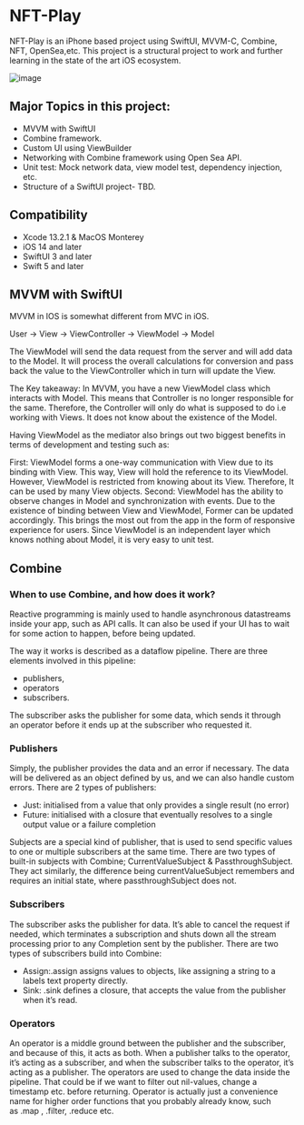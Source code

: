 # NFT-Play
NFT-Play is an iPhone based project using SwiftUI, MVVM-C, Combine, NFT, OpenSea,etc. This project is a structural project to work and further learning in the state of the art iOS ecosystem.

![image](https://user-images.githubusercontent.com/14813344/152113404-c92a89ef-61fd-472c-8cc9-ba54b976c956.png)


## Major Topics in this project:

- MVVM with SwiftUI 
- Combine framework.
- Custom UI using ViewBuilder
- Networking with Combine framework using Open Sea API.
- Unit test: Mock network data, view model test, dependency injection, etc.
- Structure of a SwiftUI project- TBD.

## Compatibility

- Xcode 13.2.1 & MacOS Monterey
- iOS 14 and later
- SwiftUI 3 and later
- Swift 5 and later

## MVVM with SwiftUI
MVVM in IOS is somewhat different from MVC in iOS. 

User -> View -> ViewController -> ViewModel -> Model

The ViewModel will send the data request from the server and will add data to the Model. It will process the overall calculations for conversion and pass back the value to the ViewController which in turn will update the View.

The Key takeaway: In MVVM, you have a new ViewModel class which interacts with Model. This means that Controller is no longer responsible for the same. Therefore, the Controller will only do what is supposed to do i.e working with Views. It does not know about the existence of the Model.

Having ViewModel as the mediator also brings out two biggest benefits in terms of development and testing such as:

First: ViewModel forms a one-way communication with View due to its binding with View. This way, View will hold the reference to its ViewModel. However, ViewModel is restricted from knowing about its View. Therefore, It can be used by many View objects.
Second: ViewModel has the ability to observe changes in Model and synchronization with events. Due to the existence of binding between View and ViewModel, Former can be updated accordingly. This brings the most out from the app in the form of responsive experience for users.
Since ViewModel is an independent layer which knows nothing about Model, it is very easy to unit test.

## Combine
### When to use Combine, and how does it work?

Reactive programming is mainly used to handle asynchronous datastreams inside your app, such as API calls. It can also be used if your UI has to wait for some action to happen, before being updated.

The way it works is described as a dataflow pipeline. There are three elements involved in this pipeline: 

- publishers, 
- operators 
- subscribers.
 
The subscriber asks the publisher for some data, which sends it through an operator before it ends up at the subscriber who requested it.

### Publishers

Simply, the publisher provides the data and an error if necessary. The data will be delivered as an object defined by us, and we can also handle custom errors. There are 2 types of publishers:
- Just: initialised from a value that only provides a single result (no error)
- Future: initialised with a closure that eventually resolves to a single output value or a failure completion

Subjects are a special kind of publisher, that is used to send specific values to one or multiple subscribers at the same time. There are two types of built-in subjects with Combine; CurrentValueSubject & PassthroughSubject. They act similarly, the difference being currentValueSubject remembers and requires an initial state, where passthroughSubject does not.

### Subscribers

The subscriber asks the publisher for data. It’s able to cancel the request if needed, which terminates a subscription and shuts down all the stream processing prior to any Completion sent by the publisher. There are two types of subscribers build into Combine:
- Assign:.assign assigns values to objects, like assigning a string to a labels text property directly.  
- Sink: .sink defines a closure, that accepts the value from the publisher when it’s read.

### Operators

An operator is a middle ground between the publisher and the subscriber, and because of this, it acts as both. When a publisher talks to the operator, it’s acting as a subscriber, and when the subscriber talks to the operator, it’s acting as a publisher. The operators are used to change the data inside the pipeline. That could be if we want to filter out nil-values, change a timestamp etc. before returning. Operator is actually just a convenience name for higher order functions that you probably already know, such as .map , .filter, .reduce etc.




